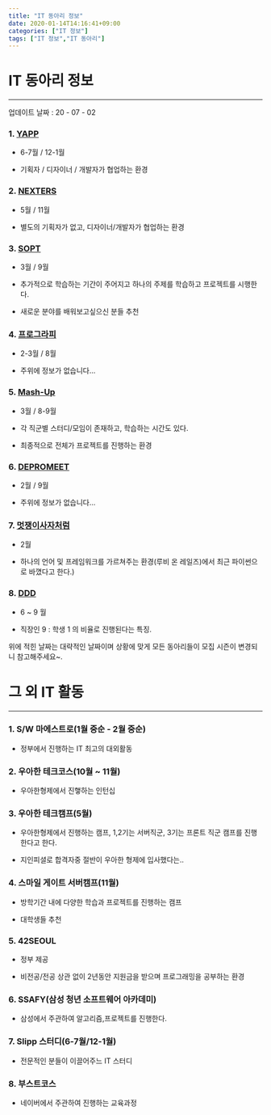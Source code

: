 ```yaml
---
title: "IT 동아리 정보"
date: 2020-01-14T14:16:41+09:00
categories: ["IT 정보"]
tags: ["IT 정보","IT 동아리"]
---
```



# **IT 동아리 정보**
***

업데이트 날짜 : 20 - 07 - 02

### 1. [YAPP](http://yapp.co.kr/)

- 6-7월 / 12-1월

- 기획자 / 디자이너 / 개발자가 협업하는 환경

### 2. [NEXTERS](http://teamnexters.com/)

- 5월 / 11월

- 별도의 기획자가 없고, 디자이너/개발자가 협업하는 환경

### 3. [SOPT](http://sopt.org/wp/)

- 3월 / 9월

- 추가적으로 학습하는 기간이 주어지고 하나의 주제를 학습하고 프로젝트를 시행한다.

- 새로운 분야를 배워보고싶으신 분들 추천

### 4. [프로그라피](http://prography.org/)

- 2-3월 / 8월

- 주위에 정보가 없습니다...

### 5. [Mash-Up](https://ko-kr.facebook.com/mashupgroup/)

- 3월 / 8-9월

- 각 직군별 스터디/모임이 존재하고, 학습하는 시간도 있다.

- 최종적으로 전체가 프로젝트를 진행하는 환경


### 6. [DEPROMEET](https://www.depromeet.com/)

- 2월 / 9월

- 주위에 정보가 없습니다...


### 7. [멋쟁이사자처럼](https://likelion.net/ko)

- 2월

- 하나의 언어 및 프레임워크를 가르쳐주는 환경(루비 온 레일즈)에서 최근 파이썬으로 바꼈다고 한다.)


### 8. [DDD](https://www.facebook.com/dddstudy/)

- 6 ~ 9 월

- 직장인 9 : 학생 1 의 비율로 진행된다는 특징.


위에 적힌 날짜는 대략적인 날짜이며 상황에 맞게 모든 동아리들이 모집 시즌이 변경되니 참고해주세요~.



# **그 외 IT 활동**
***

### 1. S/W 마에스트로(1월 중순 - 2월 중순)

- 정부에서 진행하는 IT 최고의 대외활동

### 2. 우아한 테크코스(10월 ~ 11월)

- 우아한형제에서 진햏하는 인턴십

### 3. 우아한 테크캠프(5월)

- 우아한형제에서 진행하는 캠프, 1,2기는 서버직군, 3기는 프론트 직군 캠프를 진행한다고 한다.

- 지인피셜로 합격자중 절반이 우아한 형제에 입사했다는..

### 4. 스마일 게이트 서버캠프(11월)

- 방학기간 내에 다양한 학습과 프로젝트를 진행하는 캠프

- 대학생들 추천

### 5. 42SEOUL

- 정부 제공

- 비전공/전공 상관 없이 2년동안 지원금을 받으며 프로그래밍을 공부하는 환경

### 6. SSAFY(삼성 청년 소프트웨어 아카데미)

- 삼성에서 주관하여 알고리즘,프로젝트를 진행한다.

### 7. Slipp 스터디(6-7월/12-1월)

- 전문적인 분들이 이끌어주느 IT 스터디

### 8. 부스트코스

- 네이버에서 주관하여 진행하는 교육과정